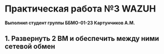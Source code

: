 # Практическая работа №3 WAZUH

**Выполнил студент группы ББМО-01-23 Картунчиков А.М.**

## 1. Развернуть 2 ВМ и обеспечить между ними сетевой обмен